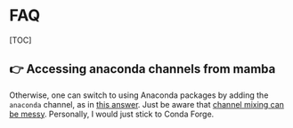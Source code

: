 # FAQ

[TOC]



## 👉 Accessing anaconda channels from mamba
Otherwise, one can switch to using Anaconda packages by adding the `anaconda` channel, as in [this answer](https://stackoverflow.com/a/68991641/570918). Just be aware that [channel mixing can be messy](https://conda-forge.org/docs/user/tipsandtricks.html#using-multiple-channels). Personally, I would just stick to Conda Forge.



[Accessing Anaconda Channels from Mamba]: https://stackoverflow.com/questions/73627956/accessing-anaconda-channels-from-mamba